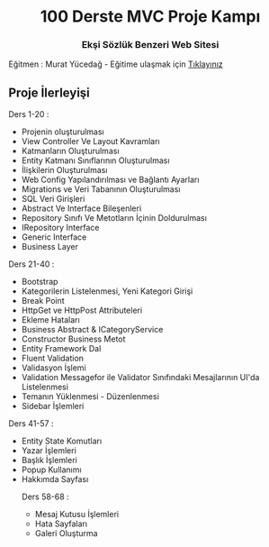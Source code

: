 <h1 align="center">100 Derste MVC Proje Kampı</h1>
<h3 align="center">Ekşi Sözlük Benzeri Web Sitesi</h3>
<p>Eğitmen : Murat Yücedağ - Eğitime ulaşmak için  <a href="https://www.youtube.com/watch?v=yFToRUL6h8A&list=PLKnjBHu2xXNNQJehhCg--CzQQMHXTsFAb">Tıklayınız</a></p>

<h2>Proje İlerleyişi</h2>
<p>Ders 1-20 :</p>
<ul>
  <li>Projenin oluşturulması</li>
  <li>View Controller Ve Layout Kavramları</li>
  <li>Katmanların Oluşturulması</li>
  <li>Entity Katmanı Sınıflarının Oluşturulması</li>
  <li>İlişkilerin Oluşturulması</li>
  <li>Web Config Yapılandırılması ve Bağlantı Ayarları</li>
  <li>Migrations ve Veri Tabanının Oluşturulması</li>
  <li>SQL Veri Girişleri</li>
  <li>Abstract Ve Interface Bileşenleri</li>
  <li>Repository Sınıfı Ve Metotların İçinin Doldurulması</li>
  <li>IRepository Interface</li>
  <li>Generic Interface</li>
  <li>Business Layer</li>
</ul>  

<p>Ders 21-40 :</p>
<ul>
  <li>Bootstrap</li>
  <li>Kategorilerin Listelenmesi, Yeni Kategori Girişi</li>
  <li>Break Point</li>
  <li>HttpGet ve HttpPost Attributeleri</li>
  <li>Ekleme Hataları</li>
  <li>Business Abstract & ICategoryService</li>
  <li>Constructor Business Metot</li>
  <li>Entity Framework Dal</li>
  <li>Fluent Validation</li>
  <li>Validasyon İşlemi</li>
  <li>Validation Messagefor ile Validator Sınıfındaki Mesajlarının UI'da Listelenmesi</li>
  <li>Temanın Yüklenmesi - Düzenlenmesi</li>
  <li>Sidebar İşlemleri</li>
</ul> 

<p>Ders 41-57 :</p>
<ul>
  <li>Entity State Komutları</li>
  <li>Yazar İşlemleri</li>
  <li>Başlık İşlemleri</li>
  <li>Popup Kullanımı</li>
  <li>Hakkımda Sayfası</li>
  
  <p>Ders 58-68 :</p>
<ul>
  <li>Mesaj Kutusu İşlemleri</li>
  <li>Hata Sayfaları</li>
  <li>Galeri Oluşturma</li>

